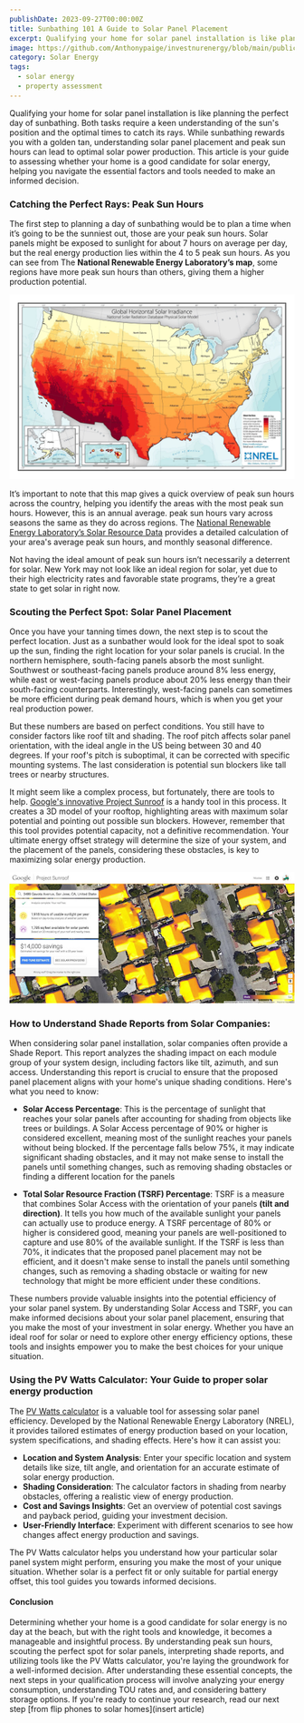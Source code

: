 ```yaml
---
publishDate: 2023-09-27T00:00:00Z
title: Sunbathing 101 A Guide to Solar Panel Placement
excerpt: Qualifying your home for solar panel installation is like planning the perfect day of sunbathing. Both tasks require a keen understanding of the sun's position and the optimal times to catch its rays.
image: https://github.com/Anthonypaige/investnurenergy/blob/main/public/images/cover-art/FYI-1-cover-art.png?raw=true
category: Solar Energy
tags:
  - solar energy
  - property assessment
---
```


Qualifying your home for solar panel installation is like planning the perfect day of sunbathing. Both tasks require a keen understanding of the sun's position and the optimal times to catch its rays. While sunbathing rewards you with a golden tan, understanding solar panel placement and peak sun hours can lead to optimal solar power production. This article is your guide to assessing whether your home is a good candidate for solar energy, helping you navigate the essential factors and tools needed to make an informed decision.

### **Catching the Perfect Rays: Peak Sun Hours**

The first step to planning a day of sunbathing would be to plan a time when it’s going to be the sunniest out, those are your peak sun hours. Solar panels might be exposed to sunlight for about 7 hours on average per day, but the real energy production lies within the 4 to 5 peak sun hours. As you can see from The **National Renewable Energy Laboratory’s map**, some regions have more peak sun hours than others, giving them a higher production potential.

![Super wide](https://github.com/Anthonypaige/investnurenergy/blob/main/public/images/page-art/peak-sun-hous-map-NREL-page-art.jpg?raw=true)

It’s important to note that this map gives a quick overview of peak sun hours across the country, helping you identify the areas with the most peak sun hours. However, this is an annual average. peak sun hours vary across seasons the same as they do across regions. The [National Renewable Energy Laboratory’s Solar Resource Data](https://www.nrel.gov/gis/solar-resource-maps.html) provides a detailed calculation of your area's average peak sun hours, and monthly seasonal difference.

Not having the ideal amount of peak sun hours isn’t necessarily a deterrent for solar. New York may not look like an ideal region for solar, yet due to their high electricity rates and favorable state programs, they’re a great state to get solar in right now.

### **Scouting the Perfect Spot: Solar Panel Placement**

Once you have your tanning times down, the next step is to scout the perfect location. Just as a sunbather would look for the ideal spot to soak up the sun, finding the right location for your solar panels is crucial. In the northern hemisphere, south-facing panels absorb the most sunlight. Southwest or southeast-facing panels produce around 8% less energy, while east or west-facing panels produce about 20% less energy than their south-facing counterparts. Interestingly, west-facing panels can sometimes be more efficient during peak demand hours, which is when you get your real production power.

But these numbers are based on perfect conditions. You still have to consider factors like roof tilt and shading. The roof pitch affects solar panel orientation, with the ideal angle in the US being between 30 and 40 degrees. If your roof's pitch is suboptimal, it can be corrected with specific mounting systems. The last consideration is potential sun blockers like tall trees or nearby structures.

It might seem like a complex process, but fortunately, there are tools to help.
[Google's innovative Project Sunroof](https://www.google.com/get/sunroof) is a handy tool in this process. It creates a 3D model of your rooftop, highlighting areas with maximum solar potential and pointing out possible sun blockers. However, remember that this tool provides potential capacity, not a definitive recommendation. Your ultimate energy offset strategy will determine the size of your system, and the placement of the panels, considering these obstacles, is key to maximizing solar energy production.

![Super wide](https://github.com/Anthonypaige/investnurenergy/blob/main/public/images/In-article-images/FYI-1-in-article-.jpg?raw=true)

### **How to Understand Shade Reports from Solar Companies:**

When considering solar panel installation, solar companies often provide a Shade Report. This report analyzes the shading impact on each module group of your system design, including factors like tilt, azimuth, and sun access. Understanding this report is crucial to ensure that the proposed panel placement aligns with your home's unique shading conditions. Here's what you need to know:

- **Solar Access Percentage**: This is the percentage of sunlight that reaches your solar panels after accounting for shading from objects like trees or buildings. A Solar Access percentage of 90% or higher is considered excellent, meaning most of the sunlight reaches your panels without being blocked. If the percentage falls below 75%, it may indicate significant shading obstacles, and it may not make sense to install the panels until something changes, such as removing shading obstacles or finding a different location for the panels

- **Total Solar Resource Fraction (TSRF) Percentage**: TSRF is a measure that combines Solar Access with the orientation of your panels **(tilt and direction)**. It tells you how much of the available sunlight your panels can actually use to produce energy. A TSRF percentage of 80% or higher is considered good, meaning your panels are well-positioned to capture and use 80% of the available sunlight. If the TSRF is less than 70%, it indicates that the proposed panel placement may not be efficient, and it doesn't make sense to install the panels until something changes, such as removing a shading obstacle or waiting for new technology that might be more efficient under these conditions.

These numbers provide valuable insights into the potential efficiency of your solar panel system. By understanding Solar Access and TSRF, you can make informed decisions about your solar panel placement, ensuring that you make the most of your investment in solar energy. Whether you have an ideal roof for solar or need to explore other energy efficiency options, these tools and insights empower you to make the best choices for your unique situation.

### **Using the PV Watts Calculator: Your Guide to proper solar energy production**

The [PV Watts calculator](https://pvwatts.nrel.gov/) is a valuable tool for assessing solar panel efficiency. Developed by the National Renewable Energy Laboratory (NREL), it provides tailored estimates of energy production based on your location, system specifications, and shading effects. Here's how it can assist you:

- **Location and System Analysis**: Enter your specific location and system details like size, tilt angle, and orientation for an accurate estimate of solar energy production.
- **Shading Consideration**: The calculator factors in shading from nearby obstacles, offering a realistic view of energy production.
- **Cost and Savings Insights**: Get an overview of potential cost savings and payback period, guiding your investment decision.
- **User-Friendly Interface**: Experiment with different scenarios to see how changes affect energy production and savings.

The PV Watts calculator helps you understand how your particular solar panel system might perform, ensuring you make the most of your unique situation. Whether solar is a perfect fit or only suitable for partial energy offset, this tool guides you towards informed decisions.

#### **Conclusion**

Determining whether your home is a good candidate for solar energy is no day at the beach, but with the right tools and knowledge, it becomes a manageable and insightful process. By understanding peak sun hours, scouting the perfect spot for solar panels, interpreting shade reports, and utilizing tools like the PV Watts calculator, you're laying the groundwork for a well-informed decision.
After understanding these essential concepts, the next steps in your qualification process will involve analyzing your energy consumption, understanding TOU rates and, and considering battery storage options. If you're ready to continue your research, read our next step [from flip phones to solar homes](insert article)

